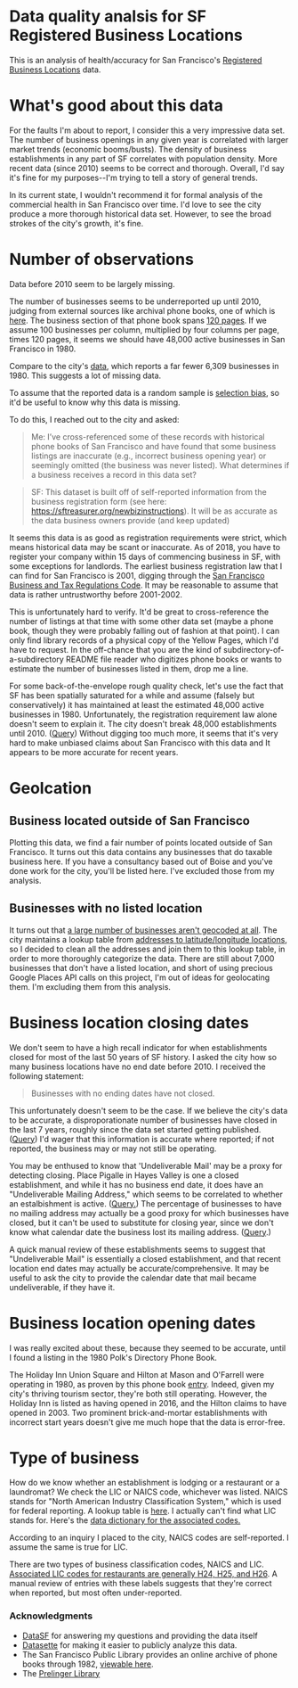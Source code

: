 Data quality analsis for SF Registered Business Locations
========

This is an analysis of health/accuracy for San Francisco's
[Registered Business Locations](https://data.sfgov.org/Economy-and-Community/Registered-Business-Locations-San-Francisco/g8m3-pdis/data) data.

# What's good about this data

For the faults I'm about to report, I consider this a very impressive data set. The number of business openings
in any given year is correlated with larger market trends (economic booms/busts). The density of business establishments
in any part of SF correlates with population density. More recent data (since 2010) seems to be correct and thorough. Overall,
I'd say it's fine for my purposes--I'm trying to tell a story of general trends.

In its current state, I wouldn't recommend it for formal analysis of the commercial health in San Francisco over time.
I'd love to see the city produce a more thorough historical data set. However, to see the broad strokes of the city's growth,
it's fine.

# Number of observations

Data before 2010 seem to be largely missing.

The number of businesses seems to be underreported up until 2010, judging from external sources like
archival phone books, one of which is [here](https://archive.org/stream/sanfranciscosanf1980rlpo#page/n171).
The business section of that phone book spans [120 pages](https://archive.org/stream/sanfranciscosanf1980rlpo#page/n291). If we assume 100 businesses
per column, multiplied by four columns per page, times 120 pages, it seems we should have 48,000 active businesses in San Francisco in 1980.

Compare to the city's [data](https://san-francisco.datasettes.com/registered-business-locations-3d50679?sql=SELECT+COUNT%28*%29+AS+num_businesses_before_1980%0D%0AFROM+%5BRegistered_Business_Locations_-_San_Francisco%5D%0D%0AWHERE+SUBSTR%28%22Location+Start+Date%22%2C+7%2C+4%29+%3C%3D+%221980%22%0D%0AORDER+BY+1),
which reports a far fewer 6,309 businesses in 1980. This suggests a lot of missing data.

To assume that the reported data is a random sample is [selection bias](https://en.wikipedia.org/wiki/Selection_bias), so it'd be useful to know why this data is missing.

To do this, I reached out to the city and asked:

> Me: I’ve cross-referenced some of these records with historical phone books of San Francisco and have found that some business listings are inaccurate (e.g., incorrect business opening year) or seemingly omitted (the business was never listed). What determines if a business receives a record in this data set?

> SF: This dataset is built off of self-reported information from the business registration form (see here: https://sftreasurer.org/newbizinstructions). It will be as accurate as the data business owners provide (and keep updated)

It seems this data is as good as registration requirements were strict, which means historical data may be scant or inaccurate.
As of 2018, you have to register your company within 15 days of commencing business in SF, with some exceptions for landlords.
The earliest business registration law that I can find for San Francisco is 2001, digging through the [San Francisco Business and Tax Regulations Code](http://library.amlegal.com/nxt/gateway.dll/California/business/article6commonadministrativeprovisions?f=templates$fn=default.htm$3.0$vid=amlegal:sanfrancisco_ca$anc=JD_6.9-3).
It may be reasonable to assume that data is rather untrustworthy before 2001-2002.

This is unfortunately hard to verify. It'd be great to cross-reference the number of listings at that time with some other data set (maybe a phone book, though they were probably falling out
of fashion at that point). I can only find library records of a physical copy of the Yellow Pages, which I'd have to request. In the off-chance that you are the
kind of subdirectory-of-a-subdirectory README file reader who digitizes phone books or wants to estimate the number of businesses listed in them, drop me a line.

For some back-of-the-envelope rough quality check, let's use the fact that SF has been spatially saturated for a while and assume (falsely but conservatively) it has maintained at least the estimated 48,000 active
businesses in 1980. Unfortunately, the registration requirement law alone doesn't seem to explain it. The city doesn't break 48,000 establishments until 2010. ([Query](https://san-francisco.datasettes.com/registered-business-locations-3d50679?sql=SELECT+COUNT%28*%29+AS+num_businesses_before_2011%0D%0AFROM+%5BRegistered_Business_Locations_-_San_Francisco%5D%0D%0AWHERE+SUBSTR%28%22Location+Start+Date%22%2C+7%2C+4%29+%3C%3D+%222010%22%0D%0AAND+%28SUBSTR%28%22Location+End+Date%22%2C+7%2C+4%29+IS+NULL+OR%0D%0A+++++SUBSTR%28%22Location+End+Date%22%2C+7%2C+4%29+%3C%3D+%222010%22%29%0D%0AAND+%22City%22+%3D+1%0D%0AORDER+BY+1))
Without digging too much more, it seems that it's very hard to make unbiased claims about San Francisco with this data and It appears to be more accurate for recent years.

# Geolcation

## Business located outside of San Francisco

Plotting this data, we find a fair number of points located outside of San Francisco. It turns out this 
data contains any businesses that do taxable business here. If you have a consultancy based out of Boise and
you've done work for the city, you'll be listed here. I've excluded those from my analysis.

## Businesses with no listed location

It turns out that [a large number of businesses aren't geocoded at all](https://san-francisco.datasettes.com/registered-business-locations-3d50679?sql=SELECT+COUNT%28CASE+WHEN+%22Business+Location%22+IS+NULL+THEN+1+END%29+AS+%22Businesses+with+No+Location%22%0D%0A%2C+COUNT%28*%29+AS+%22All+SF+Business%22%0D%0AFROM+%5BRegistered_Business_Locations_-_San_Francisco%5D%0D%0AWHERE+%22City%22+%3D+1).
The city maintains a lookup table from [addresses to latitude/longitude locations](https://data.sfgov.org/Geographic-Locations-and-Boundaries/Addresses-Enterprise-Addressing-System/sr5d-tnui),
so I decided to clean all the addresses and join them to this lookup table, in order to more thoroughly categorize the data.
There are still about 7,000 businesses that don't have a listed location, and short of using precious Google Places API calls on this project,
I'm out of ideas for geolocating them. I'm excluding them from this analysis.

# Business location closing dates

We don't seem to have a high recall indicator for when establishments closed for most of the last 50 years of SF history. I asked
the city how so many business locations have no end date before 2010. I received the following statement:

> Businesses with no ending dates have not closed.

This unfortunately doesn't seem to be the case. If we believe the city's data to be accurate,
a disproporationate number of businesses have closed in the last 7 years, roughly since the
data set started getting published. ([Query](https://san-francisco.datasettes.com/registered-business-locations-3d50679?sql=SELECT+SUBSTR%28%22Business+End+Date%22%2C+7%2C+4%29+AS+year%0D%0A%2C+COUNT%28*%29+AS+freq%0D%0AFROM+%5BRegistered_Business_Locations_-_San_Francisco%5D%0D%0AGROUP+BY+1%0D%0AORDER+BY+1))
I'd wager that this information is accurate where reported; if not reported, the business may or may not still be operating.

You may be enthused to know that 'Undeliverable Mail' may be a proxy for detecting closing.
Place Pigalle in Hayes Valley is one a closed establishment, and while it has no business end date, it does have an "Undeliverable Mailing Address,"
which seems to be correlated to whether an estalbishment is active. ([Query.](https://san-francisco.datasettes.com/registered-business-locations-3d50679?sql=SELECT+*%0D%0AFROM+%5BRegistered_Business_Locations_-_San_Francisco%5D%0D%0AWHERE+%22DBA+Name%22+%3D+%22Place+Pigalle%22%0D%0AGROUP+BY+1%2C+2%2C+3%0D%0AORDER+By+1%2C+2%2C+3))
The percentage of businesses to have no mailing address may actually be a good proxy for which businesses have closed,
but it can't be used to substitute for closing year, since we don't know what calendar date the business lost its mailing address. ([Query](https://san-francisco.datasettes.com/registered-business-locations-3d50679?sql=SELECT+SUBSTR%28%22Location+Start+Date%22%2C+7%2C+4%29+AS+year%0D%0A%2C+SUM%28%22Mail+Address%22+%3D+%220000+Undeliverable+Mail%22%29+*+1.0+%2F+COUNT%28*%29+AS+pct_undeliverable%0D%0A%2C+COUNT%28*%29+AS+num_business%0D%0AFROM+%5BRegistered_Business_Locations_-_San_Francisco%5D%0D%0AGROUP+BY+1%0D%0AORDER+By+1).)

A quick manual review of these establishments seems to suggest that "Undeliverable Mail"
is essentially a closed establishment, and that recent location end dates may actually be accurate/comprehensive.
It may be useful to ask the city to provide the calendar date that mail became undeliverable, if they have it.

# Business location opening dates

I was really excited about these, because they seemed to be accurate, until I found a listing in the 1980 Polk's Directory Phone Book.

The Holiday Inn Union Square and Hilton at Mason and O'Farrell were operating in 1980, as proven by this phone book [entry](https://archive.org/stream/sanfranciscosanf1980rlpo#page/n69). 
Indeed, given my city's thriving tourism sector, they're both still operating. However, the Holiday Inn is listed as having opened in 2016,
and the Hilton claims to have opened in 2003. Two prominent brick-and-mortar establishments with incorrect start years
doesn't give me much hope that the data is error-free.

# Type of business

How do we know whether an establishment is lodging or a restaurant or a laundromat? We check the LIC or NAICS code, whichever was listed.
NAICS stands for "North American Industry Classification System," which is used for federal reporting. A lookup table is [here](https://sftreasurer.org/NAICS).
I actually can't find what LIC stands for. Here's the [data dictionary for the associated codes.](https://data.sfgov.org/api/views/g8m3-pdis/files/8f1e59a7-b907-4a18-b3b5-42ee5dea8e8f?download=true&filename=TTX-0013_DataDictionary_registered-businesses.xlsx)

According to an inquiry I placed to the city, NAICS codes are self-reported. I assume the same is true for LIC.

There are two types of business classification codes, NAICS and LIC.
[Associated LIC codes for restaurants are generally H24, H25, and H26](https://san-francisco.datasettes.com/registered-business-locations-3d50679?sql=select+%22LIC+Code%22%0D%0A%2C+COUNT%28*%29%0D%0AFROM+%5BRegistered_Business_Locations_-_San_Francisco%5D%0D%0Awhere+%22LIC+Code+Description%22+LIKE+%22Restaurant%25%22%0D%0AGROUP+BY+1).
A manual review of entries with these labels suggests that they're correct when reported, but most often under-reported.


### Acknowledgments

- [DataSF](https://datasf.org/opendata/) for answering my questions and providing the data itself
- [Datasette](https://github.com/simonw/datasette) for making it easier to publicly analyze this data.
- The San Francisco Public Library provides an online archive of phone books through 1982, [viewable here](https://sfpl.org/index.php?pg=2000540401).
- The [Prelinger Library](http://www.prelingerlibrary.org/home/)
